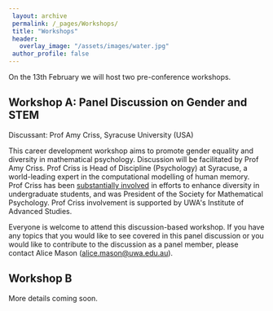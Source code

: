 ```yaml
---
 layout: archive
 permalink: /_pages/Workshops/
 title: "Workshops"
 header:
   overlay_image: "/assets/images/water.jpg"
 author_profile: false  
---
```


On the 13th February we will host two pre-conference workshops.

## Workshop A: Panel Discussion on Gender and STEM

Discussant: Prof Amy Criss, Syracuse University (USA)

This career development workshop aims to promote gender equality and diversity in mathematical psychology. Discussion will be facilitated by Prof Amy Criss. Prof Criss is Head of Discipline (Psychology) at Syracuse, a world-leading expert in the computational modelling of human memory. Prof Criss has been [substantially involved](http://memolab.syr.edu/Pride.html) in efforts to enhance diversity in undergraduate students, and was President of the Society for Mathematical Psychology. Prof Criss involvement is supported by UWA's Institute of Advanced Studies.

Everyone is welcome to attend this discussion-based workshop. If you have any topics that you would like to see covered in this panel discussion or you would like to contribute to the 
discussion as a panel member, please contact Alice Mason (alice.mason@uwa.edu.au).

## Workshop B

More details coming soon.




